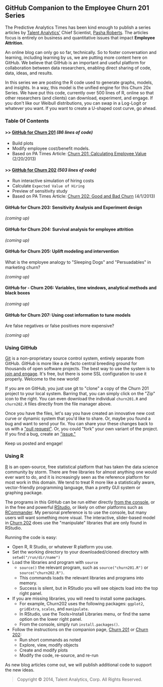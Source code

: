 ## GitHub Companion to the Employee Churn 201 Series

The Predictive Analytics Times has been kind enough to publish a series articles by [Talent Analytics'][ta] Chief Scientist, [Pasha Roberts][pasha].
The articles focus is entirely on business and quantitative issues that impact **Employee Attrition**.

An online blog can only go so far, technically.
So to foster conversation and learning, including learning by us, we are putting more content here on GitHub.
We believe that GitHub is an important and useful platform for collaboration between data researchers, enabling direct sharing of code, data, ideas, and results.

In this series we are posting the R code used to generate graphs, models, and insights.
In a way, this model is the unified engine for this Churn 20x Series.
We have put this code, currently over 500 lines of R, online so that other researchers (and clients) can download, experiment, and engage.
If you don't like our Weibull distributions, you can swap in a Log-Logit or whatever you want.
If you want to create a U-shaped cost curve, go ahead.

### Table Of Contents

#### >> [GitHub for Churn 201][github201] *(86 lines of code)*
- Build plots
- Modify employee cost/benefit models.
- Based on PA Times Article: [Churn 201: Calculating Employee Value][churn201] (2/20/2013)


#### >> [GitHub for Churn 202][github202] *(503 lines of code)*
- Run interactive simulation of hiring costs
- Calculate `Expected Value of Hiring`
- Preview of sensitivity study
- Based on PA Times Article: [Churn 202: Good and Bad Churn][churn202] (4/1/2013)

#### GitHub for Churn 203: Sensitivity Analysis and Experiment design
*(coming up)*

#### GitHub for Churn 204: Survival analysis for employee attrition
*(coming up)*

#### GitHub for  Churn 205: Uplift modeling and intervention
What is the employee analogy to "Sleeping Dogs" and "Persuadables" in marketing churn?

*(coming up)*

#### GitHub for - Churn 206: Variables, time windows, analytical methods and black boxes
*(coming up)*

#### GitHub for Churn 207: Using cost information to tune models
Are false negatives or false positives more expensive?

*(coming up)*

### Using GitHub

[Git][git] is a non-proprietary source control system, entirely separate from GitHub.
*GitHub* is more like a de facto central breeding ground for thousands of open software projects.
The best way to use the system is to [join and engage][joingh].
It's free, but there is some SSL configuration to use it properly.
Welcome to the new world!

If you are on GitHub, you just use git to "clone" a copy of the Churn 201 project to your local system.
Barring that, you can simply click on the "Zip" icon to the right.
You can even download the individual `churn201.R` and `churn202.R` files directly from the file manager above.

Once you have the files, let's say you have created an innovative new cost curve or dynamic system that you'd like to share.
Or, maybe you found a bug and want to send your fix.
You can share your these changes back to us with a ["pull request"][pullreq].
Or, you could "fork" your own variant of the project.
If you find a bug, create an ["issue."][issues] 

Keep us posted and engage!

### Using R

[R][rproject] is an open-source, free statistical platform that has taken the data science community by storm.
There are free libraries for almost anything one would ever want to do, and it is increasingly seen as the reference platform for most work in this domain.
We tend to treat R more like a statistically aware, vector-friendly programming language, than a pretty GUI system or graphing package.

The programs in this GitHub can be run either directly [from the console][rproject], or in the free and powerful [RStudio][rstudio], or likely on other platforms such as [RCommander][rcommander].
My personal preference is to use the console, but many users will want something more visual.
The interactive, slider-based model in [Churn 202][github202] does use the "manipulate" libraries that are only found in RStudio.

Running the code is easy:

- Open R, R Studio, or whatever R platform you use.
- Set the working directory to your downloaded/cloned directory with `setwd("/run/dir/name")` 
- Load the libraries and program with `source`
	- `source()` the relevant program, such as `source("churn201.R")` or `source("churn202.R")`.
	- This commands loads the relevant libraries and programs into memory.
	- Success is silent, but in RStudio you will see objects load into the top right panel.
- If you are missing libraries, you will need to install some packages.
	- For example, Churn202 uses the following packages: `ggplot2`, `gridExtra`, `scales`, and `manipulate`. 
	- In RStudio, use the Tools&gt;Install Libraries menu, or find the same option on the lower right panel.
	- From the console, simply run `install.packages()`.
- Follow the instructions on the companion page, [Churn 201][github201] or [Churn 202][github202]:
	- Run short commands as noted
	- Explore, view, modify objects
	- Create and modify plots
	- Modify the code, re-source, and re-run

As new blog articles come out, we will publish additional code to support the new ideas.

> Copyright &copy; 2014, Talent Analytics, Corp.  All Rights Reserved.

[ta]: http://www.talentanalytics.com
[pasha]: https://twitter.com/pasharoberts

[churn201]: http://www.predictiveanalyticsworld.com/patimes/employee-churn-201-calculating-employee-value/
[github201]: https://github.com/talentanalytics/churn201/blob/master/churn201.md

[churn202]: http://www.predictiveanalyticsworld.com/patimes/employee-churn-202-good-bad-churn/
[github202]: https://github.com/talentanalytics/churn201/blob/master/churn202.md

[statmethods]: http://statmethods.net
[rproject]: http://www.r-project.org/
[rstudio]: http://www.rstudio.com/
[rcommander]: http://socserv.mcmaster.ca/jfox/Misc/Rcmdr/

[git]: http://git-scm.com/
[joingh]: https://github.com/join
[pullreq]: https://github.com/talentanalytics/churn201/pulls
[issues]: https://github.com/talentanalytics/churn201/issues

